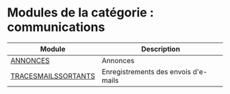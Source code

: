 # Modules de la catégorie : communications

|Module|Description|
|---|---|
|[ANNONCES](annonces.md)|Annonces|
|[TRACESMAILSSORTANTS](tracesmailssortants.md)|Enregistrements des envois d'e-mails|
